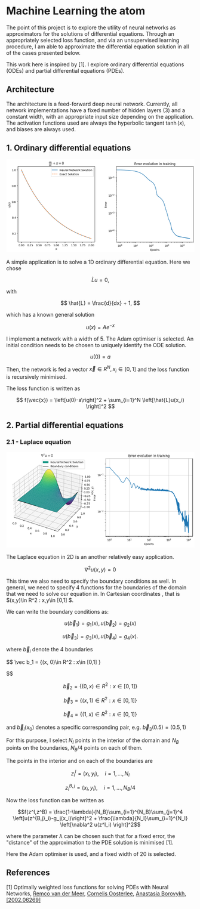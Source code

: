 # Machine Learning the atom

The point of this project is to explore the utility of neural networks as approximators for the solutions of differential equations. Through an appropriately selected loss function, and via an unsupervised learning procedure, I am able to approximate the differential equation solution in all of the cases presented below.

This work here is inspired by [1]. I explore ordinary differential equations (ODEs) and partial differential equations (PDEs).

## Architecture

The architecture is a feed-forward deep neural network. Currently, all network implementations have a fixed number of hidden layers (3) and a constant width, with an appropriate input size depending on the application. The activation functions used are always the hyperbolic tangent $\tanh(x)$, and biases are always used.

## 1. Ordinary differential equations

![Laplace](./Images/ode.png)

A simple application is to solve a 1D ordinary differential equation. Here we chose

$$
\hat{L} u = 0,
$$

with

$$
\hat{L} = \frac{d}{dx} + 1,
$$

which has a known general solution

$$
u(x) = A e^{-x}
$$

I implement a network with a width of 5. The Adam optimiser is selected. An initial condition needs to be chosen to uniquely identify the ODE solution. 

$$
u(0) = a
$$

Then, the network is fed a vector $\vec{x}\in R^N,  x_i\in[0,1]$ and the loss function is recursively minimised.

The loss function is written as

$$
f(\vec{x}) = \left[u(0)-a\right]^2 + \sum_{i=1}^N  \left[\hat{L}u(x_i) \right]^2
$$

## 2. Partial differential equations

### 2.1 - Laplace equation

![](./Images/laplace.png)

The Laplace equation in 2D is an another relatively easy application.

$$
\nabla ^2 u(x,y) = 0
$$

This time we also need to specify the boundary conditions as well. In general, we need to specify 4 functions for the boundaries of the domain that we need to solve our equation in. In Cartesian coordinates , that is $(x,y)\in R^2  : x,y\in [0,1] $. 

We can write the boundary conditions as:

$$
u(\vec b_1) = g_1( x), u(\vec b_2) = g_2(x)
$$

$$
u(\vec b_3) = g_3(x), u(\vec b_4) = g_4(x).
$$

where $\vec b_i$ denote the 4 boundaries

$$
\vec b_1 = \{(x, 0)\in R^2 : x\in [0,1] \}

$$

$$
\vec b_2 = \{(0, x)\in R^2 : x\in [0,1] \}
$$

$$
\vec b_3 = \{(x, 1)\in R^2 : x\in [0,1] \}
$$

$$
\vec b_4 = \{(1, x)\in R^2 : x\in [0,1] \}
$$

and $\vec b_i(x_0)$ denotes a specific corresponding pair, e.g. $\vec b_3(0.5)= (0.5,1)$

For this purpose, I select $N_I$ points in the interior of the domain and $N_B$ points on the boundaries, $N_B/4$ points on each of them. 

The points in the interior and on each of the boundaries are 

$$
z^I_i= (x_i,y_i),\quad i=1,\ldots,N_I 
$$

$$
z^{B,j}_i = (x_i,y_i),\quad i=1,\ldots,N_B/4
$$

Now the loss function can be written as

```math
f(z^I,z^B) = \frac{1-\lambda}{N_B}\sum_{i=1}^{N_B}\sum_{j=1}^4 \left[u(z^{B,j}_i)-g_j(x_i)\right]^2 + \frac{\lambda}{N_I}\sum_{i=1}^{N_I}  \left[\nabla^2 u(z^I_i) \right]^2
```

where the parameter $\lambda$ can be chosen such that for a fixed error, the "distance" of the approximation to the PDE solution is minimised [1].

Here the Adam optimiser is used, and a fixed width of 20 is selected. 

## References

[1] Optimally weighted loss functions for solving PDEs with Neural Networks, [Remco van der Meer](https://arxiv.org/search/math?searchtype=author&query=van+der+Meer,+R), [Cornelis Oosterlee](https://arxiv.org/search/math?searchtype=author&query=Oosterlee,+C), [Anastasia Borovykh](https://arxiv.org/search/math?searchtype=author&query=Borovykh,+A), [[2002.06269]](https://arxiv.org/abs/2002.06269) 

